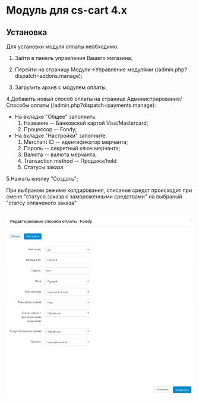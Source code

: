 Модуль для cs-cart 4.x
=====

Установка
----
Для установки модуля оплаты необходимо:

1. Зайти в панель управления Вашего магазина;

2. Перейти на страницу Модули->Управление модулями (/admin.php?dispatch=addons.manage);

3. Загрузить архив с модулем оплаты;

4.Добавить новый способ оплаты на странице Администрирование/Способы оплаты (/admin.php?dispatch=payments.manage):
- На вкладке "Общее" заполнить:
   1. Название -- Банковской картой Visa/Mastercard; 
   2. Процессор -- Fondy;
- Hа вкладке "Настройки" заполните:
   1. Merchant ID -- идентификатор мерчанта; 
   2. Пароль -- секретный ключ мерчанта;
   3. Валюта -- валюта мерчанта;
   4. Transaction method -- Продажа/hold
   5. Статусы заказа
	
5.Нажать кнопку "Создать";

При выбраном режиме холдирования, списание средст происходит при смене "статуса заказа с замороженными средствами" на выбраный "статсу оплаченого заказа"


![Скриншот][1]
----

[1]: https://raw.githubusercontent.com/cloudipsp/cscart/master/Screenshot_1.png